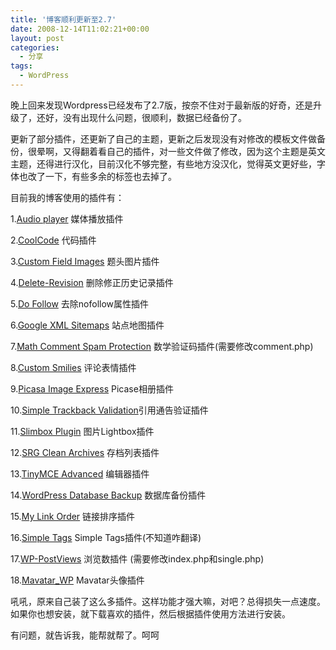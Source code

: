 ```yaml
---
title: '博客顺利更新至2.7'
date: 2008-12-14T11:02:21+00:00
layout: post
categories:
  - 分享
tags:
  - WordPress
---
```


晚上回来发现Wordpress已经发布了2.7版，按奈不住对于最新版的好奇，还是升级了，还好，没有出现什么问题，很顺利，数据已经备份了。

更新了部分插件，还更新了自己的主题，更新之后发现没有对修改的模板文件做备份，很晕啊，又得翻着看自己的插件，对一些文件做了修改，因为这个主题是英文主题，还得进行汉化，目前汉化不够完整，有些地方没汉化，觉得英文更好些，字体也改了一下，有些多余的标签也去掉了。

目前我的博客使用的插件有：

1.[Audio player](http://wpaudioplayer.com/ "访问插件主页") 媒体播放插件

2.[CoolCode](http://www.coolcode.cn/?p=26 "访问插件主页") 代码插件

3.[Custom Field Images](http://scribu.net/projects/custom-field-images "访问插件主页") 题头图片插件

4.[Delete-Revision](http://blog.gohsy.com/ "访问插件主页") 删除修正历史记录插件

5.[Do Follow](http://www.semiologic.com/software/wp-tweaks/dofollow/ "访问插件主页") 去除nofollow属性插件

6.[Google XML Sitemaps](http://www.arnebrachhold.de/redir/sitemap-home/ "访问插件主页") 站点地图插件

7.[Math Comment Spam Protection](http://sw-guide.de/wordpress/plugins/math-comment-spam-protection/ "访问插件主页") 数学验证码插件(需要修改comment.php)

8.[Custom Smilies](http://goto8848.net/projects/custom-smilies/ "访问插件主页") 评论表情插件
<!--more-->
[](http://goto8848.net/projects/custom-smilies/ "访问插件主页")9.[Picasa Image Express](http://psytoy.net/picasa-image-express "访问插件主页") Picase相册插件

10.[Simple Trackback Validation](http://sw-guide.de/wordpress/plugins/simple-trackback-validation/ "访问插件主页")引用通告验证插件

11.[Slimbox Plugin](http://www.4mj.it/slimbox-wordpress-plugin/ "访问插件主页") 图片Lightbox插件

12.[SRG Clean Archives](http://www.idunzo.com/projects/clean-archives/ "访问插件主页") 存档列表插件

13.[TinyMCE Advanced](http://www.laptoptips.ca/projects/tinymce-advanced/ "访问插件主页") 编辑器插件

14.[WordPress Database Backup](http://www.ilfilosofo.com/blog/wp-db-backup "访问插件主页") 数据库备份插件

15.[My Link Order](http://www.geekyweekly.com/mylinkorder "访问插件主页") 链接排序插件

16.[Simple Tags](http://wordpress.org/extend/plugins/simple-tags "访问插件主页") Simple Tags插件(不知道咋翻译)

17.[WP-PostViews](http://lesterchan.net/portfolio/programming/php/ "访问插件主页") 浏览数插件 (需要修改index.php和single.php)

18.[Mavatar_WP](http://mavatar.cn/ "访问插件主页") Mavatar头像插件

吼吼，原来自己装了这么多插件。这样功能才强大嘛，对吧？总得损失一点速度。如果你也想安装，就下载喜欢的插件，然后根据插件使用方法进行安装。

有问题，就告诉我，能帮就帮了。呵呵
